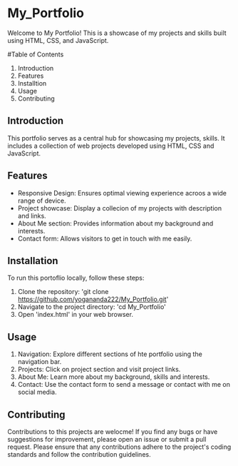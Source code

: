 # My_Portfolio

Welcome to My Portfolio! This is a showcase of my projects and skills built using HTML, CSS, and JavaScript.

#Table of Contents 

1. Introduction
2. Features
3. Installtion
4. Usage
5. Contributing

## Introduction 
This portfolio serves as a central hub for showcasing my projects, skills. It includes a collection of web projects developed using HTML, CSS and JavaScript. 

## Features
- Responsive Design: Ensures optimal viewing experience acroos a wide range of device.
- Project showcase: Display a collecion of my projects with description and links.
- About Me section: Provides information about my background and interests.
- Contact form: Allows visitors to get in touch with me easily.

## Installation
To run this portoflio locally, follow these steps: 
1. Clone the repository: 'git clone https://github.com/yogananda222/My_Portfolio.git'
2. Navigate to the project directory: 'cd My_Portfolio'
3. Open 'index.html' in your web browser.

## Usage
1. Navigation: Explore different sections of hte portfolio using the navigation bar.
2. Projects: Click on project section and visit project links.
3. About Me: Learn more about my background, skills and interests.
4. Contact: Use the contact form to send a message or contact with me on social media.

## Contributing
Contributions to this projects are welocme! If you find any bugs or have suggestions for improvement, please open an issue or submit a pull request. Please ensure that any contributions adhere to the project's coding standards and follow the contribution guidelines.
